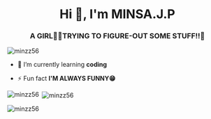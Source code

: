 <h1 align="center">Hi 👋, I'm MINSA.J.P</h1>
<h3 align="center">A GIRL👩‍💻TRYING TO FIGURE-OUT SOME STUFF!!🤙</h3>

<p align="left"> <img src="https://komarev.com/ghpvc/?username=minzz56&label=Profile%20views&color=0e75b6&style=flat" alt="minzz56" /> </p>

- 🌱 I’m currently learning **coding**

- ⚡ Fun fact **I'M ALWAYS FUNNY😁**


<p><img align="left" src="https://github-readme-stats.vercel.app/api/top-langs?username=minzz56&show_icons=true&locale=en&layout=compact" alt="minzz56" /></p>

<p>&nbsp;<img align="center" src="https://github-readme-stats.vercel.app/api?username=minzz56&show_icons=true&locale=en" alt="minzz56" /></p>

<p><img align="center" src="https://github-readme-streak-stats.herokuapp.com/?user=minzz56&" alt="minzz56" /></p>
